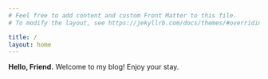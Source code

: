 ```yaml
---
# Feel free to add content and custom Front Matter to this file.
# To modify the layout, see https://jekyllrb.com/docs/themes/#overriding-theme-defaults

title: /
layout: home
---
```


**Hello, Friend.**
Welcome to my blog! Enjoy your stay.
